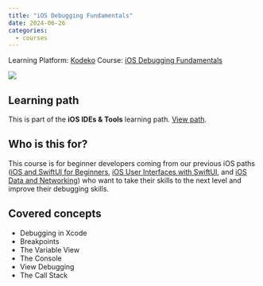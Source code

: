```yaml
---
title: "iOS Debugging Fundamentals"
date: 2024-06-26
categories:
  - courses
---
```

Learning Platform: [Kodeko](https://www.kodeco.com/)
Course: [iOS Debugging Fundamentals](https://www.kodeco.com/18770184-ios-debugging-fundamentals)

<!-- truncate -->

![](../certificate-ios-debugging-fundamentals.png)
## Learning path

This is part of the **iOS IDEs & Tools** learning path. [View path](https://www.kodeco.com/ios/paths/iostools).

## Who is this for?

This course is for beginner developers coming from our previous iOS paths ([iOS and SwiftUI for Beginners](https://www.raywenderlich.com/ios/paths/learn?__hstc=149040233.9baeb4decfaebfda9df12ab928a4b884.1713419175924.1727591180177.1727816598645.66&__hssc=149040233.2.1727816598645&__hsfp=3894393743), [iOS User Interfaces with SwiftUI](https://www.raywenderlich.com/ios/paths/iosuserinterface?__hstc=149040233.9baeb4decfaebfda9df12ab928a4b884.1713419175924.1727591180177.1727816598645.66&__hssc=149040233.2.1727816598645&__hsfp=3894393743), and [iOS Data and Networking](https://www.raywenderlich.com/ios/paths/iosdatanetworking?__hstc=149040233.9baeb4decfaebfda9df12ab928a4b884.1713419175924.1727591180177.1727816598645.66&__hssc=149040233.2.1727816598645&__hsfp=3894393743)) who want to take their skills to the next level and improve their debugging skills.

## Covered concepts

- Debugging in Xcode
- Breakpoints
- The Variable View
- The Console
- View Debugging
- The Call Stack